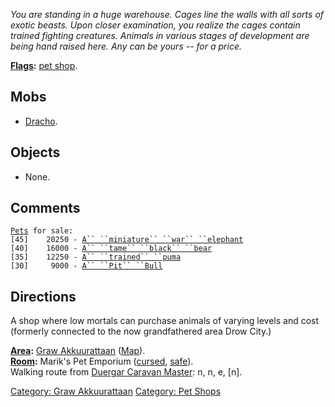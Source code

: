 *You are standing in a huge warehouse. Cages line the walls with all
sorts of exotic beasts. Upon closer examination, you realize the cages
contain trained fighting creatures. Animals in various stages of
development are being hand raised here. Any can be yours -- for a
price.*

**[Flags](:Category:_Room_Types.md "wikilink"):** [pet
shop](:Category:_Pet_Shops.md "wikilink").  

## Mobs

-   [Dracho](Dracho "wikilink").

## Objects

-   None.

## Comments

[`Pets`](:Category:_Pets.md "wikilink")` for sale:`  
`[45]    20250 - `[`A`` ``miniature`` ``war`` ``elephant`](Miniature_War_Elephant.md "wikilink")  
`[40]    16000 - `[`A`` ``tame`` ``black`` ``bear`](Tame_Black_Bear.md "wikilink")  
`[35]    12250 - `[`A`` ``trained`` ``puma`](Trained_Puma.md "wikilink")  
`[30]     9000 - `[`A`` ``Pit`` ``Bull`](Pit_Bull.md "wikilink")

## Directions

A shop where low mortals can purchase animals of varying levels and cost
(formerly connected to the now grandfathered area Drow City.)

**[Area](:Category:_Areas.md "wikilink"):** [Graw
Akkuurattaan](:Category:_Graw_Akkuurattaan.md "wikilink")
([Map](Graw_Akkuurattaan_Map.md "wikilink")).  
**[Room](:Category:_Rooms.md "wikilink"):** Marik's Pet Emporium
([cursed](Cursed_Rooms.md "wikilink"),
[safe](Safe_Rooms.md "wikilink")).  
Walking route from [Duergar Caravan
Master](Duergar_Caravan_Master "wikilink"): n, n, e, \[n\].  

[Category: Graw Akkuurattaan](Category:_Graw_Akkuurattaan "wikilink")
[Category: Pet Shops](Category:_Pet_Shops "wikilink")
